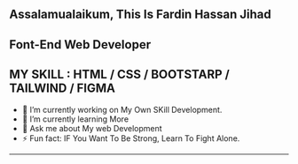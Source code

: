  Assalamualaikum, This Is Fardin Hassan Jihad
 -------------------------------------------------------------
 Font-End Web Developer
 -------------------------------------------------------------
 MY SKILL : HTML / CSS / BOOTSTARP / TAILWIND / FIGMA
 -------------------------------------------------------------
 - 🔭 I’m currently working on My Own SKill Development. 
- 🌱 I’m currently learning More  
- 💬 Ask me about My web Development 
- ⚡ Fun fact: IF You Want To Be Strong, Learn To Fight Alone. 
 --------------------------------------------------------------
 

